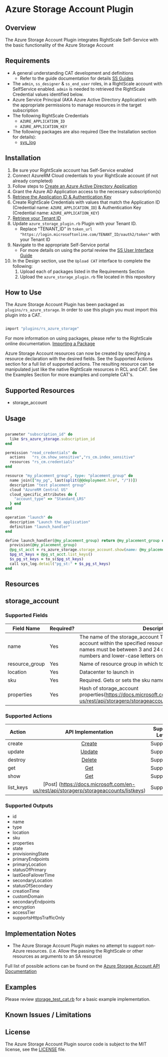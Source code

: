 # Azure Storage Account Plugin

## Overview

The Azure Storage Account Plugin integrates RightScale Self-Service with the basic functionality of the Azure Storage Account

## Requirements

- A general understanding CAT development and definitions
  - Refer to the guide documentation for details [SS Guides](http://docs.rightscale.com/ss/guides/)
- The `admin`, `ss_designer` & `ss_end_user` roles, in a RightScale account with SelfService enabled.  `admin` is needed to retrieved the RightScale Credential values identified below.
- Azure Service Principal (AKA Azure Active Directory Application) with the appropriate permissions to manage resources in the target subscription
- The following RightScale Credentials
  - `AZURE_APPLICATION_ID`
  - `AZURE_APPLICATION_KEY`
- The following packages are also required (See the Installation section for details):
  - [sys_log](../../libraries/sys_log.rb)

## Installation

1. Be sure your RightScale account has Self-Service enabled
1. Connect AzureRM Cloud credentials to your RightScale account (if not already completed)
1. Follow steps to [Create an Azure Active Directory Application](https://docs.microsoft.com/en-us/azure/azure-resource-manager/resource-group-create-service-principal-portal#create-an-azure-active-directory-application)
1. Grant the Azure AD Application access to the necessary subscription(s)
1. [Retrieve the Application ID & Authentication Key](https://docs.microsoft.com/en-us/azure/azure-resource-manager/resource-group-create-service-principal-portal#get-application-id-and-authentication-key)
1. Create RightScale Credentials with values that match the Application ID (Credential name: `AZURE_APPLICATION_ID`) & Authentication Key (Credential name: `AZURE_APPLICATION_KEY`)
1. [Retrieve your Tenant ID](https://docs.microsoft.com/en-us/azure/azure-resource-manager/resource-group-create-service-principal-portal#get-tenant-id)
1. Update `azure_storage_plugin.rb` Plugin with your Tenant ID.
   - Replace "TENANT_ID" in `token_url "https://login.microsoftonline.com/TENANT_ID/oauth2/token"` with your Tenant ID
1. Navigate to the appropriate Self-Service portal
   - For more details on using the portal review the [SS User Interface Guide](http://docs.rightscale.com/ss/guides/ss_user_interface_guide.html)
1. In the Design section, use the `Upload CAT` interface to complete the following:
   1. Upload each of packages listed in the Requirements Section
   1. Upload the `azure_storage_plugin.rb` file located in this repository

## How to Use

The Azure Storage Account Plugin has been packaged as `plugins/rs_azure_storage`. In order to use this plugin you must import this plugin into a CAT.

```ruby

import "plugins/rs_azure_storage"
```

For more information on using packages, please refer to the RightScale online documentation. [Importing a Package](http://docs.rightscale.com/ss/guides/ss_packaging_cats.html#importing-a-package)

Azure Storage Account resources can now be created by specifying a resource declaration with the desired fields. See the Supported Actions section for a full list of supported actions.
The resulting resource can be manipulated just like the native RightScale resources in RCL and CAT. See the Examples Section for more examples and complete CAT's.

## Supported Resources

- storage_account

## Usage

```ruby

parameter "subscription_id" do
  like $rs_azure_storage.subscription_id
end

permission "read_credentials" do
  actions   "rs_cm.show_sensitive","rs_cm.index_sensitive"
  resources "rs_cm.credentials"
end

resource "my_placement_group", type: "placement_group" do
  name join(["my_pg", last(split(@@deployment.href, "/"))])
  description "test placement group"
  cloud "AzureRM Central US"
  cloud_specific_attributes do {
    "account_type" => "Standard_LRS"
  } end
end

operation "launch" do
  description "Launch the application"
  definition "launch_handler"
end

define launch_handler(@my_placement_group) return @my_placement_group do
  provision(@my_placement_group)
  @pg_st_acct = rs_azure_storage.storage_account.show(name: @my_placement_group.name, resource_group: @@deployment.name )
  $pg_st_keys = @pg_st_acct.list_keys()
  $s_pg_st_keys = to_s($pg_st_keys)
  call sys_log.detail("pg_st:" + $s_pg_st_keys)
end
```

## Resources

## storage_account

### Supported Fields

| Field Name | Required? | Description |
|------------|-----------|-------------|
|name|Yes|The name of the storage_account The name of the storage account within the specified resource group. Storage account names must be between 3 and 24 characters in length and use numbers and lower-case letters only.|
|resource_group|Yes|Name of resource group in which to create the storage_account|
|location|Yes|Datacenter to launch in|
|sku|Yes|Required. Gets or sets the sku name
|properties|Yes| Hash of storage_account properties(<https://docs.microsoft.com/en-us/rest/api/storagerp/storageaccounts#StorageAccounts_Create>)|

### Supported Actions

| Action | API Implementation | Support Level |
|--------------|:----:|:-------------:|
| create| [Create](https://docs.microsoft.com/en-us/rest/api/storagerp/storageaccounts/create) | Supported |
| update | [Update](https://docs.microsoft.com/en-us/rest/api/storagerp/storageaccounts/update) | Supported |
| destroy | [Delete](https://docs.microsoft.com/en-us/rest/api/storagerp/storageaccounts/delete) | Supported |
| get | [Get](https://docs.microsoft.com/en-us/rest/api/storagerp/storageaccounts/getproperties)| Supported |
| show| [Get](https://docs.microsoft.com/en-us/rest/api/storagerp/storageaccounts/getproperties)| Supported |
| list_keys| [Post] (<https://docs.microsoft.com/en-us/rest/api/storagerp/storageaccounts/listkeys>)| Supported |

### Supported Outputs

- id
- name
- type
- location
- sku
- properties
- state
- provisioningState
- primaryEndpoints
- primaryLocation
- statusOfPrimary
- lastGeoFailoverTime
- secondaryLocation
- statusOfSecondary
- creationTime
- customDomain
- secondaryEndpoints
- encryption
- accessTier
- supportsHttpsTrafficOnly

## Implementation Notes

- The Azure Storage Account Plugin makes no attempt to support non-Azure resources. (i.e. Allow the passing the RightScale or other resources as arguments to an SA resource)

Full list of possible actions can be found on the [Azure Storage Account API Documentation](https://docs.microsoft.com/en-us/rest/api/storagerp/storageaccounts)

## Examples

Please review [storage_test_cat.rb](./storage_test_cat.rb) for a basic example implementation.

## Known Issues / Limitations

## License

The Azure Storage Account Plugin source code is subject to the MIT license, see the [LICENSE](../../LICENSE) file.
